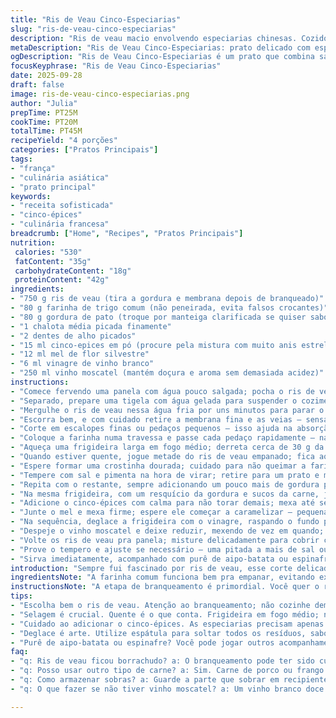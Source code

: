 ```yaml
---
title: "Ris de Veau Cinco-Especiarias"
slug: "ris-de-veau-cinco-especiarias"
description: "Ris de veau macio envolvendo especiarias chinesas. Cozido com uma camada crocante de farinha, dourado em gordura de pato, depois envolto numa calda reduzida de vinho moscatel, mel e vinagre branco. Aroma forte do cinco-épices se mistura à doçura do mel, criando contraste intenso. Método rápido de branqueamento para garantir textura perfeita, sem borrachudos. Receita adaptada para quem busca sabor refinado e toque exótico, incorporando tinturas orientais e equilíbrio ácido-doce."
metaDescription: "Ris de Veau Cinco-Especiarias: prato delicado com especiarias asiáticas, crocante e aromático; uma experiência exótica e refinada."
ogDescription: "Ris de Veau Cinco-Especiarias é um prato que combina sabores exóticos e refinados, perfeito para momentos especiais na cozinha."
focusKeyphrase: "Ris de Veau Cinco-Especiarias"
date: 2025-09-28
draft: false
image: ris-de-veau-cinco-especiarias.png
author: "Julia"
prepTime: PT25M
cookTime: PT20M
totalTime: PT45M
recipeYield: "4 porções"
categories: ["Pratos Principais"]
tags:
- "frança"
- "culinária asiática"
- "prato principal"
keywords:
- "receita sofisticada"
- "cinco-épices"
- "culinária francesa"
breadcrumb: ["Home", "Recipes", "Pratos Principais"]
nutrition: 
 calories: "530"
 fatContent: "35g"
 carbohydrateContent: "18g"
 proteinContent: "42g"
ingredients:
- "750 g ris de veau (tira a gordura e membrana depois de branqueado)"
- "80 g farinha de trigo comum (não peneirada, evita falsos crocantes)"
- "80 g gordura de pato (troque por manteiga clarificada se quiser sabor mais delicado)"
- "1 chalota média picada finamente"
- "2 dentes de alho picados"
- "15 ml cinco-epices em pó (procure pela mistura com muito anis estrelado e canela)"
- "12 ml mel de flor silvestre"
- "6 ml vinagre de vinho branco"
- "250 ml vinho moscatel (mantém doçura e aroma sem demasiada acidez)"
instructions:
- "Comece fervendo uma panela com água pouco salgada; pocha o ris de veau por uns 4 minutos, até firmar mas sem endurecer."
- "Separado, prepare uma tigela com água gelada para suspender o cozimento logo após tirar do fogo;"
- "Mergulhe o ris de veau nessa água fria por uns minutos para parar o cozimento e facilitar a manipulação."
- "Escorra bem, e com cuidado retire a membrana fina e as veias – sensação ruim ficar com pedacinhos duros apesar do cozimento."
- "Corte em escalopes finas ou pedaços pequenos – isso ajuda na absorção da farinha e no cozimento uniforme."
- "Coloque a farinha numa travessa e passe cada pedaço rapidamente – nada de acumular farinha, só uma leve camada."
- "Aqueça uma frigideira larga em fogo médio; derreta cerca de 30 g da gordura de pato (isso dá um sabor incrível, mas pode usar manteiga sem sal se cortar gorduras)."
- "Quando estiver quente, jogue metade do ris de veau empanado; fica aquele chiado gostoso de carne selando, dourando lentamente."
- "Espere formar uma crostinha dourada; cuidado para não queimar a farinha – sombra amarelada é o sinal."
- "Tempere com sal e pimenta na hora de virar; retire para um prato e mantenha aquecido num forno baixo."
- "Repita com o restante, sempre adicionando um pouco mais de gordura para não grudar e garantir cor."
- "Na mesma frigideira, com um resquício da gordura e sucos da carne, jogue a chalota e o alho; mexa com fogo médio até ficarem translúcidos e liberar aroma."
- "Adicione o cinco-épices com calma para não torar demais; mexa até sentir que a mistura começou a perfumar a cozinha – isso indica que as especiarias despertaram o sabor."
- "Junte o mel e mexa firme; espere ele começar a caramelizar – pequenas bolhas douradas são seu guia para não extravasar e amargar."
- "Na sequência, deglace a frigideira com o vinagre, raspando o fundo para soltar os pedaços grudados, aproveitando aquele sabor intenso."
- "Despeje o vinho moscatel e deixe reduzir, mexendo de vez em quando; a textura certa é quando a calda fica viscosa, grudando nas costas da colher."
- "Volte os ris de veau pra panela; misture delicadamente para cobrir cada pedaço com essa calda perfumada, mas sem quebrar a crosta."
- "Prove o tempero e ajuste se necessário – uma pitada a mais de sal ou um toque de pimenta do reino pode equilibrar."
- "Sirva imediatamente, acompanhado com purê de aipo-batata ou espinafre refogado – ambos agregam textura e neutralizam o sabor potente."
introduction: "Sempre fui fascinado por ris de veau, esse corte delicado que parece simples, mas que guarda muita complexidade. No começo, fazia puro, só sal e manteiga: gostoso, mas monótono. A descoberta do cinco-épices foi um divisor de águas; o aroma da canela, anis e cravo transforma a textura amanteigada numa explosão de sabores intensa e exótica. O segredo está no choque térmico – branqueamento pra garantir leveza e remoção das impurezas, depois a selagem com farinha que protege da cozimento direto e intensifica a crocância. A redução da calda tem que ter tempo, até caramelizar o mel, equilibrar acidez e doçura. Um prato para quem entende do assunto."
ingredientsNote: "A farinha comum funciona bem pra empanar, evitando excessos que podem pesar ou ficar cru. Gordura de pato é essencial pra sabor, mas manteiga clarificada é bom substituto. Eliminando lactose e ovos, o prato fica mais leve e acessível. Cinco-épices é uma mistura que varia; prefiro a autêntica que tem canela forte e anis estrelado, faz toda diferença no aroma final. Vinagre de vinho branco ajuda a quebrar a doçura do mel, evitando que fique enjoativo demais. Se não tiver vinho moscatel, um vinho branco doce ou até suco de maçã pode entrar na dança, desde que reduza bem pra espessar."
instructionsNote: "A etapa de branqueamento é primordial. Você quer o ris de veau firme, mas ainda macio; por isso gelar rápido é indispensável pra parar cozimento e preservar a textura. Tirar as membranas com calma evita acúmulo de fibras duras. Na hora da selagem, o calor não pode estar baixo demais – tem que ouvir aquele chiar vigoroso sem queimar a farinha; assim a casquinha fica crocante e cor correta. Na redução da calda, nada de acelerar fogo. Tempo e atenção à cor devem guiar você. Quando começa a ficar brilhante e menos líquido – perfeito para envolver a carne. Uma colher molhada na calda e aquela textura viscosa é seu melhor termômetro."
tips:
- "Escolha bem o ris de veau. Atenção ao branqueamento; não cozinhe demais. Outros cortes não vão ter a mesma textura. Vegano? Tente tofu ou seitan, mas precisa adaptar o tempero."
- "Selagem é crucial. Quente é o que conta. Frigideira em fogo médio; não queime a farinha. Um aviso: ponto certo é quando vê crocância e dourado. Adicione mais gordura se necessário, mas não encharque."
- "Cuidado ao adicionar o cinco-épices. As especiarias precisam apenas despertar. Sentir o aroma é a chave. Use em quantidade moderada, não estrague com muita intensidade. Sinta o equilíbrio entre doce e picante."
- "Deglace é arte. Utilize espátula para soltar todos os resíduos, sabor intenso. Com o mel, vá devagar. Não queira que amargue. Se não ficar espesso o suficiente, deixe reduzir mais antes de finalizar."
- "Purê de aipo-batata ou espinafre? Você pode jogar outros acompanhamentos. Tente arroz, mas atenção ao tempero. Diferença dramática no resultado. Equilibre textura e sabor para não ofuscar o prato principal."
faq:
- "q: Ris de veau ficou borrachudo? a: O branqueamento pode ter sido curto. Se não gelou rápido, tendeu ao borrachudo. Marque o tempo; não deixe descanso."
- "q: Posso usar outro tipo de carne? a: Sim. Carne de porco ou frango também funcionam. Mas ajuste o tempo de cozimento. Cada carne tem sua particularidade."
- "q: Como armazenar sobras? a: Guarde a parte que sobrar em recipiente hermético. Refrigere e consuma em até dois dias. Reaquecendo, faça em fogo baixo."
- "q: O que fazer se não tiver vinho moscatel? a: Um vinho branco doce é uma opção. Se não tiver, suco de maçã pode rolar. Reduza como se fosse vinho para adicionar sabor."

---
```

